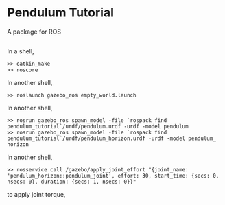 # Pendulum Tutorial   
A package for ROS  

##
In a shell,
```
>> catkin_make
>> roscore
```
In another shell,
```
>> roslaunch gazebo_ros empty_world.launch
```
In another shell,
```
>> rosrun gazebo_ros spawn_model -file `rospack find pendulum_tutorial`/urdf/pendulum.urdf -urdf -model pendulum
>> rosrun gazebo_ros spawn_model -file `rospack find pendulum_tutorial`/urdf/pendulum_horizon.urdf -urdf -model pendulum_ horizon

```
In another shell,
```
>> rosservice call /gazebo/apply_joint_effort "{joint_name: 'pendulum_horizon::pendulum_joint', effort: 30, start_time: {secs: 0, nsecs: 0}, duration: {secs: 1, nsecs: 0}}"

```
to apply joint torque,
